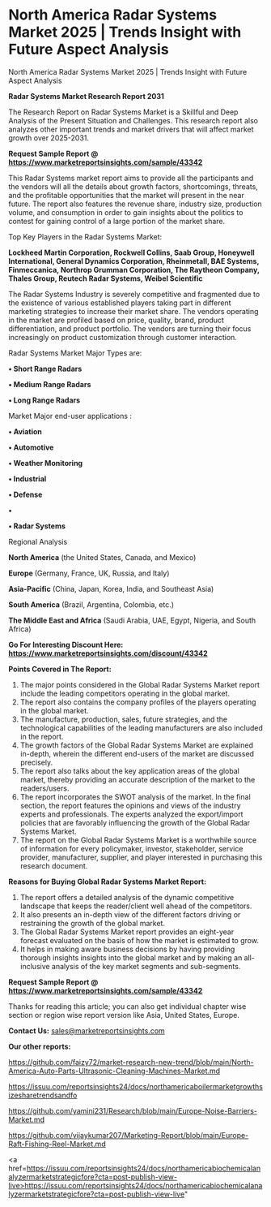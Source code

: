 # North America Radar Systems Market 2025 | Trends Insight with Future Aspect Analysis
North America Radar Systems Market 2025 | Trends Insight with Future Aspect Analysis

<strong>Radar Systems Market Research Report 2031</strong>

The Research Report on Radar Systems Market is a Skillful and Deep Analysis of the Present Situation and Challenges. This research report also analyzes other important trends and market drivers that will affect market growth over 2025-2031.

<strong>Request Sample Report @ <a href=https://www.marketreportsinsights.com/sample/43342>https://www.marketreportsinsights.com/sample/43342</a></strong>

This Radar Systems market report aims to provide all the participants and the vendors will all the details about growth factors, shortcomings, threats, and the profitable opportunities that the market will present in the near future. The report also features the revenue share, industry size, production volume, and consumption in order to gain insights about the politics to contest for gaining control of a large portion of the market share.

Top Key Players in the Radar Systems Market:

<strong>Lockheed Martin Corporation, Rockwell Collins, Saab Group, Honeywell International, General Dynamics Corporation, Rheinmetall, BAE Systems, Finmeccanica, Northrop Grumman Corporation, The Raytheon Company, Thales Group, Reutech Radar Systems, Weibel Scientific</strong>

The Radar Systems Industry is severely competitive and fragmented due to the existence of various established players taking part in different marketing strategies to increase their market share. The vendors operating in the market are profiled based on price, quality, brand, product differentiation, and product portfolio. The vendors are turning their focus increasingly on product customization through customer interaction.

Radar Systems Market Major Types are:

<strong>•  Short Range Radars

•  Medium Range Radars

•  Long Range Radars</strong>

Market Major end-user applications :

<strong>•  Aviation

•  Automotive

•  Weather Monitoring

•  Industrial

•  Defense

•  

•  Radar Systems</strong>

Regional Analysis

</u><strong><b>North America</b></strong> (the United States, Canada, and Mexico)

<strong><b>Europe </b></strong>(Germany, France, UK, Russia, and Italy)

<strong><b>Asia-Pacific</b></strong> (China, Japan, Korea, India, and Southeast Asia)

<strong><b>South America</b></strong> (Brazil, Argentina, Colombia, etc.)

<strong><b>The Middle East and Africa</b></strong> (Saudi Arabia, UAE, Egypt, Nigeria, and South Africa)

<strong>Go For Interesting Discount Here: <a href=https://www.marketreportsinsights.com/discount/43342>https://www.marketreportsinsights.com/discount/43342</a></strong>

<strong>Points Covered in The Report:</strong>
<ol>
  <li>The major points considered in the Global Radar Systems Market report include the leading competitors operating in the global market.</li>
  <li>The report also contains the company profiles of the players operating in the global market.</li>
  <li>The manufacture, production, sales, future strategies, and the technological capabilities of the leading manufacturers are also included in the report.</li>
  <li>The growth factors of the Global Radar Systems Market are explained in-depth, wherein the different end-users of the market are discussed precisely.</li>
  <li>The report also talks about the key application areas of the global market, thereby providing an accurate description of the market to the readers/users.</li>
  <li>The report incorporates the SWOT analysis of the market. In the final section, the report features the opinions and views of the industry experts and professionals. The experts analyzed the export/import policies that are favorably influencing the growth of the Global Radar Systems Market.</li>
  <li>The report on the Global Radar Systems Market is a worthwhile source of information for every policymaker, investor, stakeholder, service provider, manufacturer, supplier, and player interested in purchasing this research document.</li>
</ol>
<strong>Reasons for Buying Global Radar Systems Market Report:</strong>

<ol>
  <li>The report offers a detailed analysis of the dynamic competitive landscape that keeps the reader/client well ahead of the competitors.</li>
  <li>It also presents an in-depth view of the different factors driving or restraining the growth of the global market.</li>
  <li>The Global Radar Systems Market report provides an eight-year forecast evaluated on the basis of how the market is estimated to grow.</li>
  <li>It helps in making aware business decisions by having providing thorough insights insights into the global market and by making an all-inclusive analysis of the key market segments and sub-segments.</li>
</ol>
<strong>Request Sample Report @ <a href=https://www.marketreportsinsights.com/sample/43342>https://www.marketreportsinsights.com/sample/43342</a></strong>


Thanks for reading this article; you can also get individual chapter wise section or region wise report version like Asia, United States, Europe.

<strong>Contact Us:</strong>
sales@marketreportsinsights.com

<strong>Our other reports:</strong>

<a href=https://github.com/faizy72/market-research-new-trend/blob/main/North-America-Auto-Parts-Ultrasonic-Cleaning-Machines-Market.md>https://github.com/faizy72/market-research-new-trend/blob/main/North-America-Auto-Parts-Ultrasonic-Cleaning-Machines-Market.md</a>

<a href=https://issuu.com/reportsinsights24/docs/northamericaboilermarketgrowthsizesharetrendsandfo>https://issuu.com/reportsinsights24/docs/northamericaboilermarketgrowthsizesharetrendsandfo</a>

<a href=https://github.com/yamini231/Research/blob/main/Europe-Noise-Barriers-Market.md>https://github.com/yamini231/Research/blob/main/Europe-Noise-Barriers-Market.md</a>

<a href=https://github.com/vijaykumar207/Marketing-Report/blob/main/Europe-Raft-Fishing-Reel-Market.md>https://github.com/vijaykumar207/Marketing-Report/blob/main/Europe-Raft-Fishing-Reel-Market.md</a>

<a href=https://issuu.com/reportsinsights24/docs/northamericabiochemicalanalyzermarketstrategicfore?cta=post-publish-view-live>https://issuu.com/reportsinsights24/docs/northamericabiochemicalanalyzermarketstrategicfore?cta=post-publish-view-live</a>"
